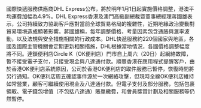 國際快遞服務供應商DHL Express公布，將於明年1月1日起實施價格調整，港澳平均運費加幅為4.9%。DHL Express香港及澳門高級副總裁暨董事總經理蔣國雄表示，公司持續致力協助客戶應對當前全球貿易格局的複雜性，近期地緣政治變動對貿易環境造成顯著影響。蔣國雄稱，每年調整價格，考量因素包含通脹與滙率波動，以及法規與安全措施相關的行政成本。DHL快遞服務約220個國家與地區，各國及國際主管機關會定期更新相關措施，DHL根據當地情況，各國價格調整幅度將不同。連鎖便利店Circle K（OK便利店）門市自上周六（20日）起網絡故障，暫不接受電子支付，只接受現金與八達通付款。順豐香港在應用程式提醒客戶，由於香港OK便利店系統原因，公司於香港OK便利店的取件服務已暫停，恢復時間將另行通知。OK便利店周五確認事件源於一次網絡攻擊，但現時全線OK便利店維持如常營業，顧客可繼續使用現金及八達通付款。但電子支付及部分服務，包括包裹領取、電子錢包增值（不包括八達通）賬單繳費，和會員獎賞計劃及相關服務等仍然暫停。